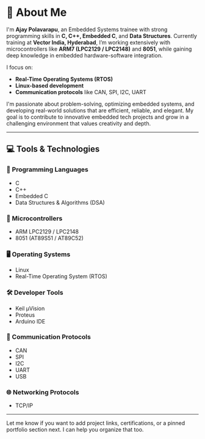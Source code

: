 # 👋 About Me

I'm **Ajay Polavarapu**, an Embedded Systems trainee with strong programming skills in **C, C++, Embedded C**, and **Data Structures**. Currently training at **Vector India, Hyderabad**, I’m working extensively with microcontrollers like **ARM7 (LPC2129 / LPC2148)** and **8051**, while gaining deep knowledge in embedded hardware-software integration.

I focus on:

- **Real-Time Operating Systems (RTOS)**
- **Linux-based development**
- **Communication protocols** like CAN, SPI, I2C, UART

I'm passionate about problem-solving, optimizing embedded systems, and developing real-world solutions that are efficient, reliable, and elegant. My goal is to contribute to innovative embedded tech projects and grow in a challenging environment that values creativity and depth.

---

## 💻 Tools & Technologies

### 🧠 Programming Languages
- C
- C++
- Embedded C
- Data Structures & Algorithms (DSA)

### 🔌 Microcontrollers
- ARM LPC2129 / LPC2148
- 8051 (AT89S51 / AT89C52)

### 🖥 Operating Systems
- Linux
- Real-Time Operating System (RTOS)

### 🛠 Developer Tools
- Keil µVision
- Proteus
- Arduino IDE

### 📡 Communication Protocols
- CAN
- SPI
- I2C
- UART
- USB

### 🌐 Networking Protocols
- TCP/IP

---

Let me know if you want to add project links, certifications, or a pinned portfolio section next. I can help you organize that too.

